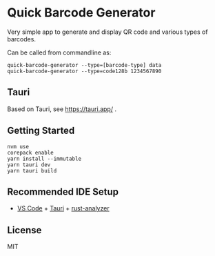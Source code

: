 # Quick Barcode Generator

Very simple app to generate and display QR code and various types of barcodes.

Can be called from commandline as:

```
quick-barcode-generator --type=[barcode-type] data
quick-barcode-generator --type=code128b 1234567890
```

## Tauri

Based on Tauri, see https://tauri.app/ .

## Getting Started

```
nvm use
corepack enable
yarn install --immutable
yarn tauri dev
yarn tauri build
```

## Recommended IDE Setup

- [VS Code](https://code.visualstudio.com/) + [Tauri](https://marketplace.visualstudio.com/items?itemName=tauri-apps.tauri-vscode) + [rust-analyzer](https://marketplace.visualstudio.com/items?itemName=rust-lang.rust-analyzer)

## License

MIT
